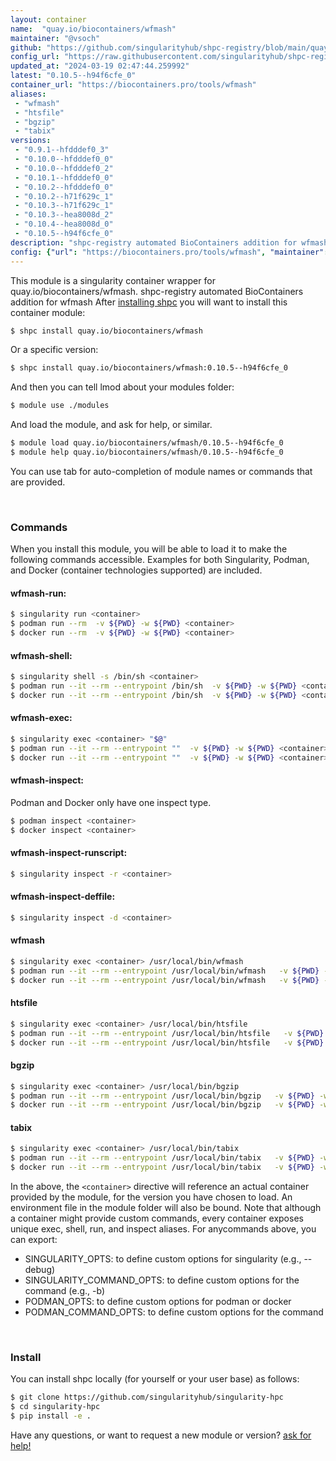 ```yaml
---
layout: container
name:  "quay.io/biocontainers/wfmash"
maintainer: "@vsoch"
github: "https://github.com/singularityhub/shpc-registry/blob/main/quay.io/biocontainers/wfmash/container.yaml"
config_url: "https://raw.githubusercontent.com/singularityhub/shpc-registry/main/quay.io/biocontainers/wfmash/container.yaml"
updated_at: "2024-03-19 02:47:44.259992"
latest: "0.10.5--h94f6cfe_0"
container_url: "https://biocontainers.pro/tools/wfmash"
aliases:
 - "wfmash"
 - "htsfile"
 - "bgzip"
 - "tabix"
versions:
 - "0.9.1--hfdddef0_3"
 - "0.10.0--hfdddef0_0"
 - "0.10.0--hfdddef0_2"
 - "0.10.1--hfdddef0_0"
 - "0.10.2--hfdddef0_0"
 - "0.10.2--h71f629c_1"
 - "0.10.3--h71f629c_1"
 - "0.10.3--hea8008d_2"
 - "0.10.4--hea8008d_0"
 - "0.10.5--h94f6cfe_0"
description: "shpc-registry automated BioContainers addition for wfmash"
config: {"url": "https://biocontainers.pro/tools/wfmash", "maintainer": "@vsoch", "description": "shpc-registry automated BioContainers addition for wfmash", "latest": {"0.10.5--h94f6cfe_0": "sha256:0c4b7f60dc193be164b38625081b7d29c1f430ded77bfbffb4b955fc704ac4ac"}, "tags": {"0.9.1--hfdddef0_3": "sha256:a4d74aac03fac24d65c01df40db6018830824f22ed0e1a3645f6ddcbb0186fbc", "0.10.0--hfdddef0_0": "sha256:835276ccd4754e135c64c509f909077fd9d29dc32e9e0d04566b23587abee4c2", "0.10.0--hfdddef0_2": "sha256:c1ba386d30c832d896605d3903975a986993d7d3d8e121e2d5257e7cc3b35054", "0.10.1--hfdddef0_0": "sha256:14e8ad45827a0cff4f7cfdf259d8cf94551d30ce834b2c55a918d0acebca2baf", "0.10.2--hfdddef0_0": "sha256:6a45ccf742075051599b8d15ad26e10b054504ab3cc70559d8d9a01d623be415", "0.10.2--h71f629c_1": "sha256:7c9bd0a8cbf23716bae907cbb134197712915dc32c6e95cf5284dbace87faf80", "0.10.3--h71f629c_1": "sha256:d021c83624e6fb0fc7b966eadf0c040e40a036d40b85f54e8eb6981c2bb54ac6", "0.10.3--hea8008d_2": "sha256:b4f2f85ebdf54349e90a510772387990623b74520d1fee1e63ea8c5c71009efd", "0.10.4--hea8008d_0": "sha256:77e9c14e3e391f82633092f85289a4a3dfdbe2cf715db17a741eb37a54931acc", "0.10.5--h94f6cfe_0": "sha256:0c4b7f60dc193be164b38625081b7d29c1f430ded77bfbffb4b955fc704ac4ac"}, "docker": "quay.io/biocontainers/wfmash", "aliases": {"wfmash": "/usr/local/bin/wfmash", "htsfile": "/usr/local/bin/htsfile", "bgzip": "/usr/local/bin/bgzip", "tabix": "/usr/local/bin/tabix"}}
---
```


This module is a singularity container wrapper for quay.io/biocontainers/wfmash.
shpc-registry automated BioContainers addition for wfmash
After [installing shpc](#install) you will want to install this container module:


```bash
$ shpc install quay.io/biocontainers/wfmash
```

Or a specific version:

```bash
$ shpc install quay.io/biocontainers/wfmash:0.10.5--h94f6cfe_0
```

And then you can tell lmod about your modules folder:

```bash
$ module use ./modules
```

And load the module, and ask for help, or similar.

```bash
$ module load quay.io/biocontainers/wfmash/0.10.5--h94f6cfe_0
$ module help quay.io/biocontainers/wfmash/0.10.5--h94f6cfe_0
```

You can use tab for auto-completion of module names or commands that are provided.

<br>

### Commands

When you install this module, you will be able to load it to make the following commands accessible.
Examples for both Singularity, Podman, and Docker (container technologies supported) are included.

#### wfmash-run:

```bash
$ singularity run <container>
$ podman run --rm  -v ${PWD} -w ${PWD} <container>
$ docker run --rm  -v ${PWD} -w ${PWD} <container>
```

#### wfmash-shell:

```bash
$ singularity shell -s /bin/sh <container>
$ podman run --it --rm --entrypoint /bin/sh  -v ${PWD} -w ${PWD} <container>
$ docker run --it --rm --entrypoint /bin/sh  -v ${PWD} -w ${PWD} <container>
```

#### wfmash-exec:

```bash
$ singularity exec <container> "$@"
$ podman run --it --rm --entrypoint ""  -v ${PWD} -w ${PWD} <container> "$@"
$ docker run --it --rm --entrypoint ""  -v ${PWD} -w ${PWD} <container> "$@"
```

#### wfmash-inspect:

Podman and Docker only have one inspect type.

```bash
$ podman inspect <container>
$ docker inspect <container>
```

#### wfmash-inspect-runscript:

```bash
$ singularity inspect -r <container>
```

#### wfmash-inspect-deffile:

```bash
$ singularity inspect -d <container>
```


#### wfmash

```bash
$ singularity exec <container> /usr/local/bin/wfmash
$ podman run --it --rm --entrypoint /usr/local/bin/wfmash   -v ${PWD} -w ${PWD} <container> -c " $@"
$ docker run --it --rm --entrypoint /usr/local/bin/wfmash   -v ${PWD} -w ${PWD} <container> -c " $@"
```


#### htsfile

```bash
$ singularity exec <container> /usr/local/bin/htsfile
$ podman run --it --rm --entrypoint /usr/local/bin/htsfile   -v ${PWD} -w ${PWD} <container> -c " $@"
$ docker run --it --rm --entrypoint /usr/local/bin/htsfile   -v ${PWD} -w ${PWD} <container> -c " $@"
```


#### bgzip

```bash
$ singularity exec <container> /usr/local/bin/bgzip
$ podman run --it --rm --entrypoint /usr/local/bin/bgzip   -v ${PWD} -w ${PWD} <container> -c " $@"
$ docker run --it --rm --entrypoint /usr/local/bin/bgzip   -v ${PWD} -w ${PWD} <container> -c " $@"
```


#### tabix

```bash
$ singularity exec <container> /usr/local/bin/tabix
$ podman run --it --rm --entrypoint /usr/local/bin/tabix   -v ${PWD} -w ${PWD} <container> -c " $@"
$ docker run --it --rm --entrypoint /usr/local/bin/tabix   -v ${PWD} -w ${PWD} <container> -c " $@"
```



In the above, the `<container>` directive will reference an actual container provided
by the module, for the version you have chosen to load. An environment file in the
module folder will also be bound. Note that although a container
might provide custom commands, every container exposes unique exec, shell, run, and
inspect aliases. For anycommands above, you can export:

 - SINGULARITY_OPTS: to define custom options for singularity (e.g., --debug)
 - SINGULARITY_COMMAND_OPTS: to define custom options for the command (e.g., -b)
 - PODMAN_OPTS: to define custom options for podman or docker
 - PODMAN_COMMAND_OPTS: to define custom options for the command

<br>

### Install

You can install shpc locally (for yourself or your user base) as follows:

```bash
$ git clone https://github.com/singularityhub/singularity-hpc
$ cd singularity-hpc
$ pip install -e .
```

Have any questions, or want to request a new module or version? [ask for help!](https://github.com/singularityhub/singularity-hpc/issues)